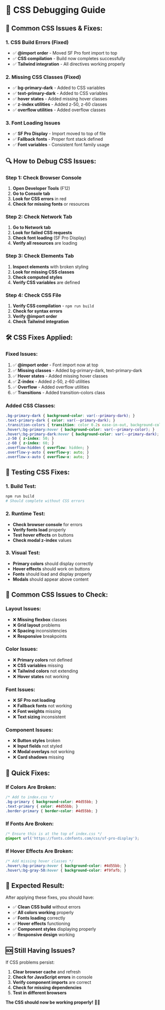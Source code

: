 # 🐛 CSS Debugging Guide

## 🚨 **Common CSS Issues & Fixes:**

### **1. CSS Build Errors (Fixed)**
- ✅ **@import order** - Moved SF Pro font import to top
- ✅ **CSS compilation** - Build now completes successfully
- ✅ **Tailwind integration** - All directives working properly

### **2. Missing CSS Classes (Fixed)**
- ✅ **bg-primary-dark** - Added to CSS variables
- ✅ **text-primary-dark** - Added to CSS variables
- ✅ **hover states** - Added missing hover classes
- ✅ **z-index utilities** - Added z-50, z-60 classes
- ✅ **overflow utilities** - Added overflow classes

### **3. Font Loading Issues**
- ✅ **SF Pro Display** - Import moved to top of file
- ✅ **Fallback fonts** - Proper font stack defined
- ✅ **Font variables** - Consistent font family usage

## 🔍 **How to Debug CSS Issues:**

### **Step 1: Check Browser Console**
1. **Open Developer Tools** (F12)
2. **Go to Console tab**
3. **Look for CSS errors** in red
4. **Check for missing fonts** or resources

### **Step 2: Check Network Tab**
1. **Go to Network tab**
2. **Look for failed CSS requests**
3. **Check font loading** (SF Pro Display)
4. **Verify all resources** are loading

### **Step 3: Check Elements Tab**
1. **Inspect elements** with broken styling
2. **Look for missing CSS classes**
3. **Check computed styles**
4. **Verify CSS variables** are defined

### **Step 4: Check CSS File**
1. **Verify CSS compilation** - `npm run build`
2. **Check for syntax errors**
3. **Verify @import order**
4. **Check Tailwind integration**

## 🛠️ **CSS Fixes Applied:**

### **Fixed Issues:**
1. ✅ **@import order** - Font import now at top
2. ✅ **Missing classes** - Added bg-primary-dark, text-primary-dark
3. ✅ **Hover states** - Added missing hover classes
4. ✅ **Z-index** - Added z-50, z-60 utilities
5. ✅ **Overflow** - Added overflow utilities
6. ✅ **Transitions** - Added transition-colors class

### **Added CSS Classes:**
```css
.bg-primary-dark { background-color: var(--primary-dark); }
.text-primary-dark { color: var(--primary-dark); }
.transition-colors { transition: color 0.2s ease-in-out, background-color 0.2s ease-in-out, border-color 0.2s ease-in-out; }
.hover\:bg-primary:hover { background-color: var(--primary-color); }
.hover\:bg-primary-dark:hover { background-color: var(--primary-dark); }
.z-50 { z-index: 50; }
.z-60 { z-index: 60; }
.overflow-hidden { overflow: hidden; }
.overflow-y-auto { overflow-y: auto; }
.overflow-x-auto { overflow-x: auto; }
```

## 🧪 **Testing CSS Fixes:**

### **1. Build Test:**
```bash
npm run build
# Should complete without CSS errors
```

### **2. Runtime Test:**
- **Check browser console** for errors
- **Verify fonts load** properly
- **Test hover effects** on buttons
- **Check modal z-index** values

### **3. Visual Test:**
- **Primary colors** should display correctly
- **Hover effects** should work on buttons
- **Fonts** should load and display properly
- **Modals** should appear above content

## 🎯 **Common CSS Issues to Check:**

### **Layout Issues:**
- ❌ **Missing flexbox** classes
- ❌ **Grid layout** problems
- ❌ **Spacing** inconsistencies
- ❌ **Responsive** breakpoints

### **Color Issues:**
- ❌ **Primary colors** not defined
- ❌ **CSS variables** missing
- ❌ **Tailwind colors** not extending
- ❌ **Hover states** not working

### **Font Issues:**
- ❌ **SF Pro not loading**
- ❌ **Fallback fonts** not working
- ❌ **Font weights** missing
- ❌ **Text sizing** inconsistent

### **Component Issues:**
- ❌ **Button styles** broken
- ❌ **Input fields** not styled
- ❌ **Modal overlays** not working
- ❌ **Card shadows** missing

## 🔧 **Quick Fixes:**

### **If Colors Are Broken:**
```css
/* Add to index.css */
.bg-primary { background-color: #4d55bb; }
.text-primary { color: #4d55bb; }
.border-primary { border-color: #4d55bb; }
```

### **If Fonts Are Broken:**
```css
/* Ensure this is at the top of index.css */
@import url('https://fonts.cdnfonts.com/css/sf-pro-display');
```

### **If Hover Effects Are Broken:**
```css
/* Add missing hover classes */
.hover\:bg-primary:hover { background-color: #4d55bb; }
.hover\:bg-gray-50:hover { background-color: #f9fafb; }
```

## 🎉 **Expected Result:**

After applying these fixes, you should have:

- ✅ **Clean CSS build** without errors
- ✅ **All colors working** properly
- ✅ **Fonts loading** correctly
- ✅ **Hover effects** functioning
- ✅ **Component styles** displaying properly
- ✅ **Responsive design** working

## 🆘 **Still Having Issues?**

If CSS problems persist:

1. **Clear browser cache** and refresh
2. **Check for JavaScript errors** in console
3. **Verify component imports** are correct
4. **Check for missing dependencies**
5. **Test in different browsers**

**The CSS should now be working properly!** 🚀✨
